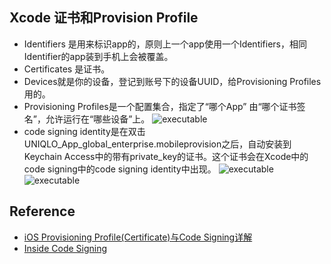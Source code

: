 Xcode 证书和Provision Profile
------
- Identifiers 是用来标识app的，原则上一个app使用一个Identifiers，相同Identifier的app装到手机上会被覆盖。
- Certificates 是证书。
- Devices就是你的设备，登记到账号下的设备UUID，给Provisioning Profiles用的。
- Provisioning Profiles是一个配置集合，指定了“哪个App” 由“哪个证书签名”，允许运行在“哪些设备”上。
![executable](https://github.com/iandai/iOSTechNote/CertificateAndProvisionProfile/raw/master/img1.png)
- code signing identity是在双击UNIQLO_App_global_enterprise.mobileprovision之后，自动安装到Keychain Access中的带有private_key的证书。这个证书会在Xcode中的code signing中的code signing identity中出现。
![executable](https://github.com/iandai/raw/master/CertificateAndProvisionProfile/img2.png)
![executable](https://github.com/iandai/raw/master/CertificateAndProvisionProfile/img3.png)


Reference
-----------------
- [iOS Provisioning Profile(Certificate)与Code Signing详解](http://blog.csdn.net/phunxm/article/details/42685597) 
- [Inside Code Signing](http://www.objc.io/issue-17/inside-code-signing.html)